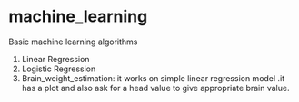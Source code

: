 # machine_learning
Basic machine learning algorithms
1) Linear Regression
2) Logistic Regression
3) Brain_weight_estimation: it works on simple linear regression model  .it has a plot and also ask for a head value to give appropriate brain value.
